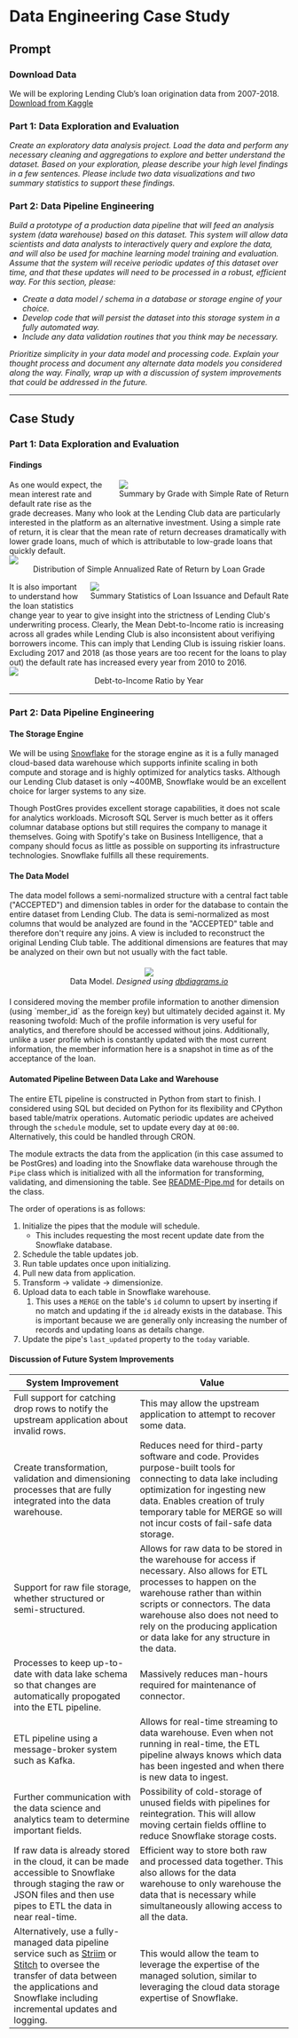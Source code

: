 # Data Engineering Case Study

## Prompt
### Download Data
We will be exploring Lending Club’s loan origination data from 2007-2018. [Download from Kaggle](https://www.kaggle.com/wordsforthewise/lending-club#)

### Part 1: Data Exploration and Evaluation
*Create an exploratory data analysis project. Load the data and perform any necessary cleaning and aggregations to explore and better understand the dataset. Based on your exploration, please describe your high level findings in a few sentences. Please include two data visualizations and two summary statistics to support these findings.*

### Part 2: Data Pipeline Engineering
*Build a prototype of a production data pipeline that will feed an analysis system (data warehouse) based on this dataset. This system will allow data scientists and data analysts to interactively query and explore the data, and will also be used for machine learning model training and evaluation. Assume that the system will receive periodic updates of this dataset over time, and that these updates will need to be processed in a robust, efficient way. For this section, please:*
- *Create a data model / schema in a database or storage engine of your choice.*
- *Develop code that will persist the dataset into this storage system in a fully automated way.*
- *Include any data validation routines that you think may be necessary.*

*Prioritize simplicity in your data model and processing code. Explain your thought process and document any alternate data models you considered along the way. Finally, wrap up with a discussion of system improvements that could be addressed in the future.*

---

## Case Study
### Part 1: Data Exploration and Evaluation
#### Findings
<div style="margin-bottom:15px;padding-left:0px">
<figure style='display:block;padding-left:20px;padding-bottom:10px;float:right; margin: 0' >
        <img src="Images/Summary Statistics by Grade.png" />
        <figcaption style='text-align:center; padding-bottom: 5px'>Summary by Grade with Simple Rate of Return</figcaption>
        
</figure>
As one would expect, the mean interest rate and default rate rise as the grade decreases. Many who look at the Lending Club data are particularly interested in the platform as an alternative investment. Using a simple rate of return, it is clear that the mean rate of return decreases dramatically with lower grade loans, much of which is attributable to low-grade loans that quickly default.
<figure style='display:block;margin:0px' >
       <img src="Images/Distribution of Simple Annualized Rate of Return by Loan Grade.png" />
 <figcaption style='text-align:center'>Distribution of Simple Annualized Rate of Return by Loan Grade</figcaption>
        
</figure>
</div>

<div style="margin-bottom:15px;padding-left:0px">
<figure style='display:block;padding-left:20px;padding-bottom:10px;float:right; margin: 0' >
        <img src="Images/Summary Statistics by Year.png" />
        <figcaption style='text-align:center; padding-bottom: 5px'>Summary Statistics of Loan Issuance and Default Rate </figcaption>
        
</figure>
It is also important to understand how the loan statistics change year to year to give insight into the strictness of Lending Club's underwriting process. Clearly, the Mean Debt-to-Income ratio is increasing across all grades while Lending Club is also inconsistent about verifiying borrowers income. This can imply that Lending Club is issuing riskier loans. Excluding 2017 and 2018 (as those years are too recent for the loans to play out) the default rate has increased every year from 2010 to 2016.
<figure style='display:block;margin:0px' >
       <img src="Images/Debt to Income by Year.png" />
 <figcaption style='text-align:center'>Debt-to-Income Ratio by Year</figcaption>
        
</figure>
</div>

---

### Part 2: Data Pipeline Engineering
#### The Storage Engine
We will be using [Snowflake](https://www.snowflake.com) for the storage engine as it is a fully managed cloud-based data warehouse which supports infinite scaling in both compute and storage and is highly optimized for analytics tasks. Although our Lending Club dataset is only ~400MB, Snowflake would be an excellent choice for larger systems to any size. 

Though PostGres provides excellent storage capabilities, it does not scale for analytics workloads. Microsoft SQL Server is much better as it offers columnar database options but still requires the company to manage it themselves. Going with Spotify's take on Business Intelligence, that a company should focus as little as possible on supporting its infrastructure technologies. Snowflake fulfills all these requirements.

#### The Data Model
The data model follows a semi-normalized structure with a central fact table ("ACCEPTED") and dimension tables in order for the database to contain the entire dataset from Lending Club. The data is semi-normalized as most columns that would be analyzed are found in the "ACCEPTED" table and therefore don't require any joins. A view is included to reconstruct the original Lending Club table. The additional dimensions are features that may be analyzed on their own but not usually with the fact table.
<div style="margin:20px">
    <div align='center'>
        <img src="Images/Data%20Model.png" />
        <div>Data Model. <i>Designed using <a href="dbdiagrams.io">dbdiagrams.io</a></i></div>
    </div>
</div>
I considered moving the member profile information to another dimension (using `member_id` as the foreign key) but ultimately decided against it. My reasoning twofold: Much of the profile information is very useful for analytics, and therefore should be accessed without joins. Additionally, unlike a user profile which is constantly updated with the most current information, the member information here is a snapshot in time as of the acceptance of the loan.

#### Automated Pipeline Between Data Lake and Warehouse
The entire ETL pipeline is constructed in Python from start to finish. I considered using SQL but decided on Python for its flexibility and CPython based table/matrix operations. Automatic periodic updates are acheived through the `schedule` module, set to update every day at `00:00`. Alternatively, this could be handled through CRON.

The module extracts the data from the application (in this case assumed to be PostGres) and loading into the Snowflake data warehouse through the `Pipe` class which is initialized with all the information for transforming, validating, and dimensioning the table. See [README-Pipe.md](README-Pipe.md) for details on the class.

The order of operations is as follows:
1. Initialize the pipes that the module will schedule.
   - This includes requesting the most recent update date from the Snowflake database.
2. Schedule the table updates job.
3. Run table updates once upon initializing.
4. Pull new data from application.
5. Transform -> validate -> dimensionize.
6. Upload data to each table in Snowflake warehouse.
   1. This uses a `MERGE` on the table's `id` column to upsert by inserting if no match and updating if the `id` already exists in the database. This is important because we are generally only increasing the number of records and updating loans as details change.
7. Update the pipe's `last_updated` property to the `today` variable.

#### Discussion of Future System Improvements

|System Improvement|Value|
|-|-|
|Full support for catching drop rows to notify the upstream application about invalid rows.|This may allow the upstream application to attempt to recover some data.|
|Create transformation, validation and dimensioning processes that are fully integrated into the data warehouse.|Reduces need for third-party software and code. Provides purpose-built tools for connecting to data lake including optimization for ingesting new data. Enables creation of truly temporary table for MERGE so will not incur costs of fail-safe data storage.|
|Support for raw file storage, whether structured or semi-structured.|Allows for raw data to be stored in the warehouse for access if necessary. Also allows for ETL processes to happen on the warehouse rather than within scripts or connectors. The data warehouse also does not need to rely on the producing application or data lake for any structure in the data.|
|Processes to keep up-to-date with data lake schema so that changes are automatically propogated into the ETL pipeline.|Massively reduces man-hours required for maintenance of connector.|
|ETL pipeline using a message-broker system such as Kafka.|Allows for real-time streaming to data warehouse. Even when not running in real-time, the ETL pipeline always knows which data has been ingested and when there is new data to ingest.|
|Further communication with the data science and analytics team to determine important fields.|Possibility of cold-storage of unused fields with pipelines for reintegration. This will allow moving certain fields offline to reduce Snowflake storage costs.|
|If raw data is already stored in the cloud, it can be made accessible to Snowflake through staging the raw or JSON files and then use pipes to ETL the data in near real-time.|Efficient way to store both raw and processed data together. This also allows for the data warehouse to only warehouse the data that is necessary while simultaneously allowing access to all the data.|
|Alternatively, use a fully-managed data pipeline service such as [Striim](https://www.striim.com/integrations/postgresql-snowflake/) or [Stitch](https://www.stitchdata.com/integrations/postgresql/snowflake/) to oversee the transfer of data between the applications and Snowflake including incremental updates and logging. |This would allow the team to leverage the expertise of the managed solution, similar to leveraging the cloud data storage expertise of Snowflake.|
